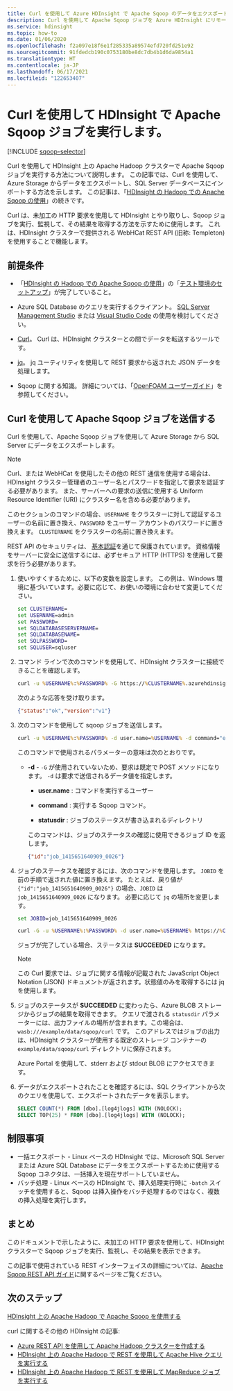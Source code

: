 ```yaml
---
title: Curl を使用して Azure HDInsight で Apache Sqoop のデータをエクスポートします。
description: Curl を使用して Apache Sqoop ジョブを Azure HDInsight にリモートで送信する方法について説明します。
ms.service: hdinsight
ms.topic: how-to
ms.date: 01/06/2020
ms.openlocfilehash: f2a097e18f6e1f285335a89574efd720fd251e92
ms.sourcegitcommit: 91fdedcb190c0753180be8dc7db4b1d6da9854a1
ms.translationtype: HT
ms.contentlocale: ja-JP
ms.lasthandoff: 06/17/2021
ms.locfileid: "122653407"
---
```

# <a name="run-apache-sqoop-jobs-in-hdinsight-with-curl"></a>Curl を使用して HDInsight で Apache Sqoop ジョブを実行します。

[!INCLUDE [sqoop-selector](../includes/hdinsight-selector-use-sqoop.md)]

Curl を使用して HDInsight 上の Apache Hadoop クラスターで Apache Sqoop ジョブを実行する方法について説明します。 この記事では、Curl を使用して、Azure Storage からデータをエクスポートし、SQL Server データベースにインポートする方法を示します。 この記事は、「[HDInsight の Hadoop での Apache Sqoop の使用](./hdinsight-use-sqoop.md)」の続きです。

Curl は、未加工の HTTP 要求を使用して HDInsight とやり取りし、Sqoop ジョブを実行、監視して、その結果を取得する方法を示すために使用します。 これは、HDInsight クラスターで提供される WebHCat REST API (旧称: Templeton) を使用することで機能します。

## <a name="prerequisites"></a>前提条件

* 「[HDInsight の Hadoop での Apache Sqoop の使用](./hdinsight-use-sqoop.md)」の「[テスト環境のセットアップ](./hdinsight-use-sqoop.md#create-cluster-and-sql-database)」が完了していること。

* Azure SQL Database のクエリを実行するクライアント。 [SQL Server Management Studio](../../azure-sql/database/connect-query-ssms.md) または [Visual Studio Code](../../azure-sql/database/connect-query-vscode.md) の使用を検討してください。

* [Curl](https://curl.haxx.se/)。 Curl は、HDInsight クラスターとの間でデータを転送するツールです。

* [jq](https://stedolan.github.io/jq/)。 jq ユーティリティを使用して REST 要求から返された JSON データを処理します。

* Sqoop に関する知識。 詳細については、「[OpenFOAM ユーザーガイド](https://sqoop.apache.org/docs/1.4.7/SqoopUserGuide.html)」を参照してください。

## <a name="submit-apache-sqoop-jobs-by-using-curl"></a>Curl を使用して Apache Sqoop ジョブを送信する

Curl を使用して、Apache Sqoop ジョブを使用して Azure Storage から SQL Server にデータをエクスポートします。

> [!NOTE]  
> Curl、または WebHCat を使用したその他の REST 通信を使用する場合は、HDInsight クラスター管理者のユーザー名とパスワードを指定して要求を認証する必要があります。 また、サーバーへの要求の送信に使用する Uniform Resource Identifier (URI) にクラスター名を含める必要があります。

このセクションのコマンドの場合、`USERNAME` をクラスターに対して認証するユーザーの名前に置き換え、`PASSWORD` をユーザー アカウントのパスワードに置き換えます。 `CLUSTERNAME` をクラスターの名前に置き換えます。

REST API のセキュリティは、 [基本認証](https://en.wikipedia.org/wiki/Basic_access_authentication)を通じて保護されています。 資格情報をサーバーに安全に送信するには、必ずセキュア HTTP (HTTPS) を使用して要求を行う必要があります。

1. 使いやすくするために、以下の変数を設定します。 この例は、Windows 環境に基づいています。必要に応じて、お使いの環境に合わせて変更してください。

    ```cmd
    set CLUSTERNAME=
    set USERNAME=admin
    set PASSWORD=
    set SQLDATABASESERVERNAME=
    set SQLDATABASENAME=
    set SQLPASSWORD=
    set SQLUSER=sqluser
    ```

1. コマンド ラインで次のコマンドを使用して、HDInsight クラスターに接続できることを確認します。

    ```cmd
    curl -u %USERNAME%:%PASSWORD% -G https://%CLUSTERNAME%.azurehdinsight.net/templeton/v1/status
    ```

    次のような応答を受け取ります。

    ```json
    {"status":"ok","version":"v1"}
    ```

1. 次のコマンドを使用して sqoop ジョブを送信します。

    ```cmd
    curl -u %USERNAME%:%PASSWORD% -d user.name=%USERNAME% -d command="export --connect jdbc:sqlserver://%SQLDATABASESERVERNAME%.database.windows.net;user=%SQLUSER%@%SQLDATABASESERVERNAME%;password=%PASSWORD%;database=%SQLDATABASENAME% --table log4jlogs --export-dir /example/data/sample.log --input-fields-terminated-by \0x20 -m 1" -d statusdir="wasb:///example/data/sqoop/curl" https://%CLUSTERNAME%.azurehdinsight.net/templeton/v1/sqoop
    ```

    このコマンドで使用されるパラメーターの意味は次のとおりです。

   * **-d** - `-G` が使用されていないため、要求は既定で POST メソッドになります。 `-d` は要求で送信されるデータ値を指定します。

       * **user.name** : コマンドを実行するユーザー

       * **command** : 実行する Sqoop コマンド。

       * **statusdir** : ジョブのステータスが書き込まれるディレクトリ

     このコマンドは、ジョブのステータスの確認に使用できるジョブ ID を返します。

       ```json
       {"id":"job_1415651640909_0026"}
       ```

1. ジョブのステータスを確認するには、次のコマンドを使用します。 `JOBID` を前の手順で返された値に置き換えます。 たとえば、戻り値が `{"id":"job_1415651640909_0026"}` の場合、`JOBID` は `job_1415651640909_0026` になります。 必要に応じて `jq` の場所を変更します。

    ```cmd
    set JOBID=job_1415651640909_0026

    curl -G -u %USERNAME%:%PASSWORD% -d user.name=%USERNAME% https://%CLUSTERNAME%.azurehdinsight.net/templeton/v1/jobs/%JOBID% | C:\HDI\jq-win64.exe .status.state
    ```

    ジョブが完了している場合、ステータスは **SUCCEEDED** になります。

   > [!NOTE]  
   > この Curl 要求では、ジョブに関する情報が記載された JavaScript Object Notation (JSON) ドキュメントが返されます。状態値のみを取得するには jq を使用します。

1. ジョブのステータスが **SUCCEEDED** に変わったら、Azure BLOB ストレージからジョブの結果を取得できます。 クエリで渡される `statusdir` パラメーターには、出力ファイルの場所が含まれます。この場合は、`wasb:///example/data/sqoop/curl` です。 このアドレスではジョブの出力は、HDInsight クラスターが使用する既定のストレージ コンテナーの `example/data/sqoop/curl` ディレクトリに保存されます。

    Azure Portal を使用して、stderr および stdout BLOB にアクセスできます。

1. データがエクスポートされたことを確認するには、SQL クライアントから次のクエリを使用して、エクスポートされたデータを表示します。

    ```sql
    SELECT COUNT(*) FROM [dbo].[log4jlogs] WITH (NOLOCK);
    SELECT TOP(25) * FROM [dbo].[log4jlogs] WITH (NOLOCK);
    ```

## <a name="limitations"></a>制限事項

* 一括エクスポート - Linux ベースの HDInsight では、Microsoft SQL Server または Azure SQL Database にデータをエクスポートするために使用する Sqoop コネクタは、一括挿入を現在サポートしていません。
* バッチ処理 - Linux ベースの HDInsight で、挿入処理実行時に `-batch` スイッチを使用すると、Sqoop は挿入操作をバッチ処理するのではなく、複数の挿入処理を実行します。

## <a name="summary"></a>まとめ

このドキュメントで示したように、未加工の HTTP 要求を使用して、HDInsight クラスターで Sqoop ジョブを実行、監視し、その結果を表示できます。

この記事で使用されている REST インターフェイスの詳細については、<a href="https://sqoop.apache.org/docs/1.99.3/RESTAPI.html" target="_blank">Apache Sqoop REST API ガイド</a>に関するページをご覧ください。

## <a name="next-steps"></a>次のステップ

[HDInsight 上の Apache Hadoop で Apache Sqoop を使用する](hdinsight-use-sqoop.md)

curl に関するその他の HDInsight の記事:

* [Azure REST API を使用して Apache Hadoop クラスターを作成する](../hdinsight-hadoop-create-linux-clusters-curl-rest.md)
* [HDInsight 上の Apache Hadoop で REST を使用して Apache Hive クエリを実行する](apache-hadoop-use-hive-curl.md)
* [HDInsight 上の Apache Hadoop で REST を使用して MapReduce ジョブを実行する](apache-hadoop-use-mapreduce-curl.md)
